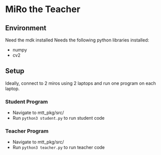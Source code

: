 # MiRo the Teacher

## Environment

Need the mdk installed
Needs the following python libraries installed:
- numpy
- cv2

## Setup

Ideally, connect to 2 miros using 2 laptops and run one program on each laptop.

### Student Program
- Navigate to mtt_pkg/src/
- Run ```python3 student.py``` to run student code

### Teacher Program
- Navigate to mtt_pkg/src/
- Run ```python3 teacher.py``` to run teacher code

